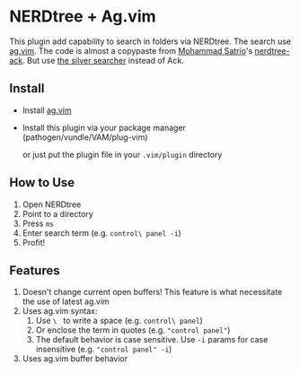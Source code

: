 # NERDtree + Ag.vim

This plugin add capability to search in folders via NERDtree. The search use [ag.vim](https://github.com/rking/ag.vim).
The code is almost a copypaste from [Mohammad Satrio](https://github.com/tyok)'s [nerdtree-ack](https://github.com/tyok/nerdtree-ack). But use [the silver searcher](https://github.com/ggreer/the_silver_searcher) instead of Ack.

## Install

* Install [ag.vim](https://github.com/rking/ag.vim)
* Install this plugin via your package manager (pathogen/vundle/VAM/plug-vim)

    or just put the plugin file in your `.vim/plugin` directory

## How to Use

1. Open NERDtree
1. Point to a directory
1. Press `ms`
1. Enter search term (e.g. `control\ panel -i`)
1. Profit!

## Features

1. Doesn't change current open buffers! This feature is what necessitate the use of latest ag.vim
1. Uses ag.vim syntax:
    1. Use `\ ` to write a space (e.g. `control\ panel`)
    1. Or enclose the term in quotes (e.g. `"control panel"`)
    1. The default behavior is case sensitive. Use `-i` params for case insensitive (e.g. `"control panel" -i`)
1. Uses ag.vim buffer behavior
